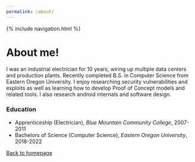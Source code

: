 ```yaml
---
permalink: /about/
---
```

{% include navigation.html %}
<h1>About me!</h1> 

I was an industrial electrician for 10 years, wiring up multiple data centers and 
production plants. Recently completed B.S. in Computer Science from Eastern Oregon University. 
I enjoy researching security vulnerabilities and exploits as well as learning how to develop 
Proof of Concept models and related tools. I also research android internals and software design.

### Education
* Apprenticeship (Electrician), *Blue Mountain Community College*, 2007-2011
* Bachelors of Science (Computer Science), *Eastern Oregon University*, 2018-2022


[Back to homepage](index.md)
